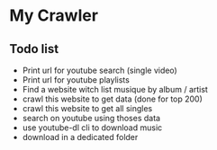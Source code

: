 # My Crawler

## Todo list

- Print url for youtube search (single video)
- Print url for youtube playlists
- Find a website witch list musique by album / artist
- crawl this website to get data (done for top 200)
- crawl this website to get all singles 
- search on youtube using thoses data
- use youtube-dl cli to download music
- download in a dedicated folder